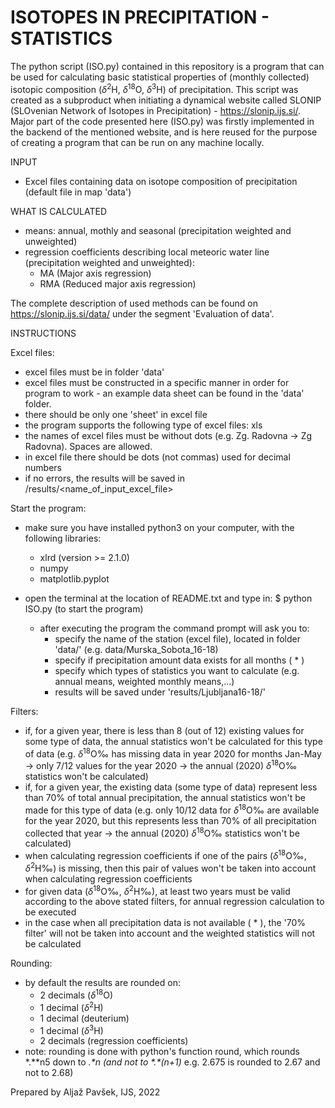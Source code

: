 # ISOTOPES IN PRECIPITATION - STATISTICS
The python script (ISO.py) contained in this repository is a program that can be used for calculating basic statistical properties of (monthly collected) isotopic composition (_δ_<sup>2</sup>H, _δ_<sup>18</sup>O, _δ_<sup>3</sup>H) of precipitation. This script was created as a subproduct when initiating a dynamical website called SLONIP (SLOvenian Network of Isotopes in Precipitation) - https://slonip.ijs.si/. Major part of the code presented here (ISO.py) was firstly implemented in the backend of the mentioned website, and is here reused for the purpose of creating a program that can be run on any machine locally.


INPUT
- Excel files containing data on isotope composition of precipitation (default file in map 'data')

WHAT IS CALCULATED
- means: annual, mothly and seasonal (precipitation weighted and unweighted)
- regression coefficients describing local meteoric water line (precipitation weighted and unweighted):
    - MA (Major axis regression)
    - RMA (Reduced major axis regression)<br>

The complete description of used methods can be found on https://slonip.ijs.si/data/ under the segment 'Evaluation of data'.


INSTRUCTIONS

Excel files:
- excel files must be in folder 'data'
- excel files must be constructed in a specific manner in order for program to work - an example data sheet can be found in the 'data' folder. 
- there should be only one 'sheet' in excel file
- the program supports the following type of excel files: xls 
- the names of excel files must be without dots (e.g. Zg. Radovna -> Zg Radovna). Spaces are allowed.
- in excel file there should be dots (not commas) used for decimal numbers
- if no errors, the results will be saved in /results/<name_of_input_excel_file>

Start the program:
- make sure you have installed python3 on your computer, with the following libraries:
    - xlrd (version >= 2.1.0)
    - numpy
    - matplotlib.pyplot

- open the terminal at the location of README.txt and type in:
    $   python ISO.py     (to start the program)
    - after executing the program the command prompt will ask you to:
        - specify the name of the station (excel file), located in folder 'data/' (e.g. data/Murska_Sobota_16-18)
        - specify if precipitation amount data exists for all months ( * )
        - specify which types of statistics you want to calculate (e.g. annual means, weighted monthly means,...)
        - results will be saved under 'results/Ljubljana16-18/'


Filters:
- if, for a given year, there is less than 8 (out of 12) existing values for some type of data, the annual statistics won't be calculated for this type of data (e.g. _δ_<sup>18</sup>O‰ has missing data in year 2020 for months Jan-May -> only 7/12 values for the year 2020 -> the annual (2020) _δ_<sup>18</sup>O‰ statistics won't be calculated)
- if, for a given year, the existing data (some type of data) represent less than 70% of total annual precipitation, the annual statistics won't be made for this type of data (e.g. only 10/12 data for _δ_<sup>18</sup>O‰ are available for the year 2020, but this represents less than 70% of all precipitation collected that year -> the annual (2020) _δ_<sup>18</sup>O‰ statistics won't be calculated)
- when calculating regression coefficients if one of the pairs (_δ_<sup>18</sup>O‰, _δ_<sup>2</sup>H‰) is missing, then this pair of values won't be taken into account when calculating regression coefficients
- for given data (_δ_<sup>18</sup>O‰, _δ_<sup>2</sup>H‰), at least two years must be valid according to the above stated filters, for annual regression calculation to be executed
- in the case when all precipitation data is not available ( * ), the '70% filter' will not be taken into account and the weighted statistics will not be calculated

Rounding:
- by default the results are rounded on:
    - 2 decimals (_δ_<sup>18</sup>O)
    - 1 decimal (_δ_<sup>2</sup>H)
    - 1 decimal (deuterium)
    - 1 decimal (_δ_<sup>3</sup>H)
    - 2 decimals (regression coefficients)
- note: rounding is done with python's function round, which rounds *.\**n5 down to *.\**n  (and not to \*.\**(n+1)* e.g. 2.675 is rounded to 2.67 and not to 2.68)   






Prepared by Aljaž Pavšek, IJS, 2022
